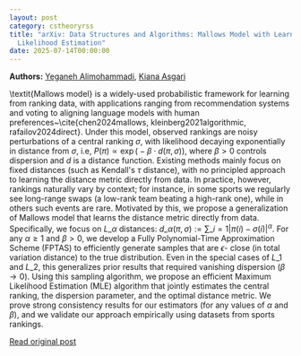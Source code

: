 ```yaml
---
layout: post
category: cstheoryrss
title: "arXiv: Data Structures and Algorithms: Mallows Model with Learned Distance Metrics: Sampling and Maximum
  Likelihood Estimation"
date: 2025-07-14T00:00:00
---
```


**Authors:** [Yeganeh Alimohammadi](https://dblp.uni-trier.de/search?q=Yeganeh+Alimohammadi), [Kiana Asgari](https://dblp.uni-trier.de/search?q=Kiana+Asgari)

\textit{Mallows model} is a widely-used probabilistic framework for learning
from ranking data, with applications ranging from recommendation systems and
voting to aligning language models with human
preferences~\cite{chen2024mallows, kleinberg2021algorithmic,
rafailov2024direct}. Under this model, observed rankings are noisy
perturbations of a central ranking $\sigma$, with likelihood decaying
exponentially in distance from $\sigma$, i.e, $P (\pi) \propto \exp\big(-\beta
\cdot d(\pi, \sigma)\big),$ where $\beta > 0$ controls dispersion and $d$ is a
distance function.
Existing methods mainly focus on fixed distances (such as Kendall's $\tau$
distance), with no principled approach to learning the distance metric directly
from data. In practice, however, rankings naturally vary by context; for
instance, in some sports we regularly see long-range swaps (a low-rank team
beating a high-rank one), while in others such events are rare. Motivated by
this, we propose a generalization of Mallows model that learns the distance
metric directly from data. Specifically, we focus on $L\_\alpha$ distances:
$d\_\alpha(\pi,\sigma):=\sum\_{i=1} |\pi(i)-\sigma(i)|^\alpha$.
For any $\alpha\geq 1$ and $\beta>0$, we develop a Fully Polynomial-Time
Approximation Scheme (FPTAS) to efficiently generate samples that are
$\epsilon$- close (in total variation distance) to the true distribution. Even
in the special cases of $L\_1$ and $L\_2$, this generalizes prior results that
required vanishing dispersion ($\beta\to0$). Using this sampling algorithm, we
propose an efficient Maximum Likelihood Estimation (MLE) algorithm that jointly
estimates the central ranking, the dispersion parameter, and the optimal
distance metric. We prove strong consistency results for our estimators (for
any values of $\alpha$ and $\beta$), and we validate our approach empirically
using datasets from sports rankings.

[Read original post](http://arxiv.org/abs/2507.08108v1)
